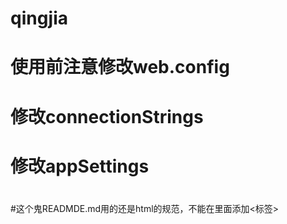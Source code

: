 #    qingjia
#  使用前注意修改web.config
# 修改connectionStrings
# 修改appSettings
#
#这个鬼READMDE.md用的还是html的规范，不能在里面添加<标签>
